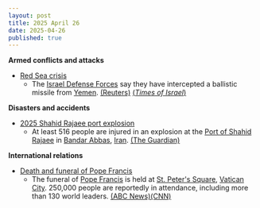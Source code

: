 ```yaml
---
layout: post
title: 2025 April 26
date: 2025-04-26
published: true
---
```



**Armed conflicts and attacks**

* [Red Sea crisis](https://en.wikipedia.org/wiki/Red_Sea_crisis "Red Sea crisis")
  + The [Israel Defense Forces](https://en.wikipedia.org/wiki/Israel_Defense_Forces "Israel Defense Forces") say they have intercepted a ballistic missile from [Yemen](https://en.wikipedia.org/wiki/Yemen "Yemen"). [(Reuters)](https://www.reuters.com/world/middle-east/missile-launched-yemen-into-israel-israeli-army-says-2025-04-25/) [(*Times of Israel*)](https://www.timesofisrael.com/liveblog_entry/idf-says-air-defenses-downed-houthi-missile-launched-from-yemen/)

**Disasters and accidents**

* [2025 Shahid Rajaee port explosion](https://en.wikipedia.org/wiki/2025_Shahid_Rajaee_port_explosion "2025 Shahid Rajaee port explosion")
  + At least 516 people are injured in an explosion at the [Port of Shahid Rajaee](https://en.wikipedia.org/wiki/Port_of_Shahid_Rajaee "Port of Shahid Rajaee") in [Bandar Abbas](https://en.wikipedia.org/wiki/Bandar_Abbas "Bandar Abbas"), [Iran](https://en.wikipedia.org/wiki/Iran "Iran"). [(The Guardian)](https://www.theguardian.com/world/2025/apr/26/huge-explosion-in-iranian-port-wounds-at-least-people)

**International relations**

* [Death and funeral of Pope Francis](https://en.wikipedia.org/wiki/Death_and_funeral_of_Pope_Francis "Death and funeral of Pope Francis")
  + The funeral of [Pope Francis](https://en.wikipedia.org/wiki/Pope_Francis "Pope Francis") is held at [St. Peter's Square](https://en.wikipedia.org/wiki/St._Peter%27s_Square "St. Peter's Square"), [Vatican City](https://en.wikipedia.org/wiki/Vatican_City "Vatican City"). 250,000 people are reportedly in attendance, including more than 130 world leaders. [(ABC News)](https://www.abc.net.au/news/2025-04-26/pope-francis-funeral-live-updates/105216862)[(CNN)](https://edition.cnn.com/2025/04/26/europe/pope-francis-funeral-santa-maria-maggiore-intl/index.html)
